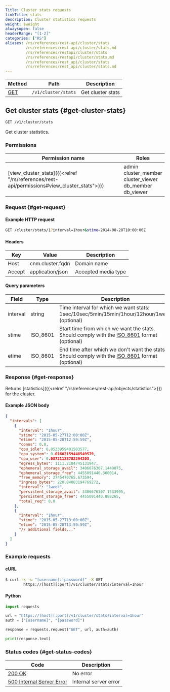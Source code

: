 ```yaml
---
Title: Cluster stats requests
linkTitle: stats
description: Cluster statistics requests
weight: $weight
alwaysopen: false
headerRange: "[1-2]"
categories: ["RS"]
aliases: /rs/references/rest-api/cluster/stats
         /rs/references/rest-api/cluster/stats.md
         /rs/references/restapi/cluster/stats
         /rs/references/restapi/cluster/stats.md
         /rs/references/rest_api/cluster/stats
         /rs/references/rest_api/cluster/stats.md
---
```


| Method | Path | Description |
|--------|------|-------------|
| [GET](#get-cluster-stats) | `/v1/cluster/stats` | Get cluster stats |

## Get cluster stats {#get-cluster-stats}

```sh
GET /v1/cluster/stats
```

Get cluster statistics.

### Permissions

| Permission name | Roles |
|-----------------|-------|
| [view_cluster_stats]({{<relref "/rs/references/rest-api/permissions#view_cluster_stats">}}) | admin<br />cluster_member<br />cluster_viewer<br />db_member<br />db_viewer |

### Request {#get-request}

#### Example HTTP request

```sh
GET /cluster/stats/1?interval=1hour&stime=2014-08-28T10:00:00Z
```

#### Headers

| Key | Value | Description |
|-----|-------|-------------|
| Host | cnm.cluster.fqdn | Domain name |
| Accept | application/json | Accepted media type |

#### Query parameters

| Field | Type | Description |
|-------|------|-------------|
| interval | string | Time interval for which we want stats: 1sec/10sec/5min/15min/1hour/12hour/1week (optional) |
| stime | ISO_8601 | Start time from which we want the stats. Should comply with the [ISO_8601](https://en.wikipedia.org/wiki/ISO_8601) format (optional) |
| etime | ISO_8601 | End time after which we don't want the stats. Should comply with the [ISO_8601](https://en.wikipedia.org/wiki/ISO_8601) format (optional) |

### Response {#get-response}

Returns [statistics]({{<relref "/rs/references/rest-api/objects/statistics">}}) for the cluster.

#### Example JSON body

```json
{
  "intervals": [
    {
      "interval": "1hour",
      "stime": "2015-05-27T12:00:00Z",
      "etime": "2015-05-28T12:59:59Z",
      "conns": 0.0,
      "cpu_idle": 0.8533959401503577,
      "cpu_system": 0.01602159448549579,
      "cpu_user": 0.08721123782294203,
      "egress_bytes": 1111.2184745131947,
      "ephemeral_storage_avail": 3406676307.1449075,
      "ephemeral_storage_free": 4455091440.360014,
      "free_memory": 2745470765.673594,
      "ingress_bytes": 220.84083194769272,
      "interval": "1week",
      "persistent_storage_avail": 3406676307.1533995,
      "persistent_storage_free": 4455091440.088265,
      "total_req": 0.0
    },
    {
      "interval": "1hour",
      "stime": "2015-05-27T13:00:00Z",
      "etime": "2015-05-28T13:59:59Z",
      "// additional fields..."
    }
  ]
}
```

### Example requests

#### cURL

```sh
$ curl -k -u "[username]:[password]" -X GET
        https://[host][:port]/v1/cluster/stats?interval=1hour
```

#### Python

```python
import requests

url = "https://[host][:port]/v1/cluster/stats?interval=1hour"
auth = ("[username]", "[password]")

response = requests.request("GET", url, auth=auth)

print(response.text)
```

### Status codes {#get-status-codes}

| Code | Description |
|------|-------------|
| [200 OK](http://www.w3.org/Protocols/rfc2616/rfc2616-sec10.html#sec10.2.1) | No error |
| [500 Internal Server Error](http://www.w3.org/Protocols/rfc2616/rfc2616-sec10.html#sec10.5.1) | Internal server error |
